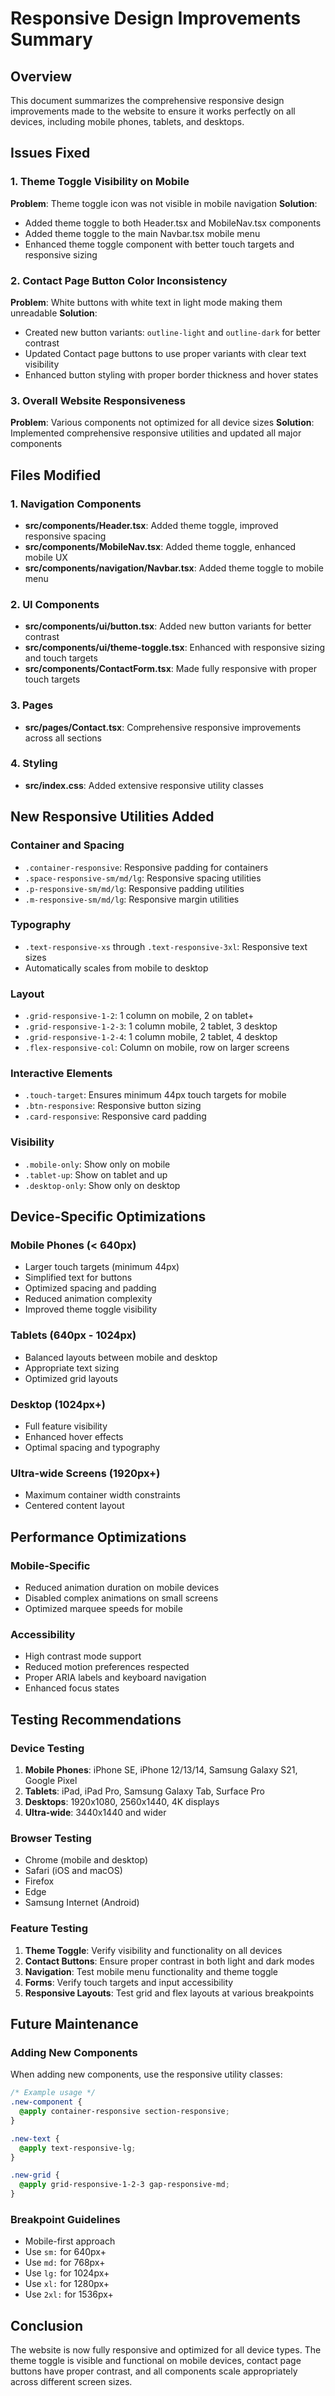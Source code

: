 # Responsive Design Improvements Summary

## Overview
This document summarizes the comprehensive responsive design improvements made to the website to ensure it works perfectly on all devices, including mobile phones, tablets, and desktops.

## Issues Fixed

### 1. Theme Toggle Visibility on Mobile
**Problem**: Theme toggle icon was not visible in mobile navigation
**Solution**: 
- Added theme toggle to both Header.tsx and MobileNav.tsx components
- Added theme toggle to the main Navbar.tsx mobile menu
- Enhanced theme toggle component with better touch targets and responsive sizing

### 2. Contact Page Button Color Inconsistency
**Problem**: White buttons with white text in light mode making them unreadable
**Solution**:
- Created new button variants: `outline-light` and `outline-dark` for better contrast
- Updated Contact page buttons to use proper variants with clear text visibility
- Enhanced button styling with proper border thickness and hover states

### 3. Overall Website Responsiveness
**Problem**: Various components not optimized for all device sizes
**Solution**: Implemented comprehensive responsive utilities and updated all major components

## Files Modified

### 1. Navigation Components
- **src/components/Header.tsx**: Added theme toggle, improved responsive spacing
- **src/components/MobileNav.tsx**: Added theme toggle, enhanced mobile UX
- **src/components/navigation/Navbar.tsx**: Added theme toggle to mobile menu

### 2. UI Components
- **src/components/ui/button.tsx**: Added new button variants for better contrast
- **src/components/ui/theme-toggle.tsx**: Enhanced with responsive sizing and touch targets
- **src/components/ContactForm.tsx**: Made fully responsive with proper touch targets

### 3. Pages
- **src/pages/Contact.tsx**: Comprehensive responsive improvements across all sections

### 4. Styling
- **src/index.css**: Added extensive responsive utility classes

## New Responsive Utilities Added

### Container and Spacing
- `.container-responsive`: Responsive padding for containers
- `.space-responsive-sm/md/lg`: Responsive spacing utilities
- `.p-responsive-sm/md/lg`: Responsive padding utilities
- `.m-responsive-sm/md/lg`: Responsive margin utilities

### Typography
- `.text-responsive-xs` through `.text-responsive-3xl`: Responsive text sizes
- Automatically scales from mobile to desktop

### Layout
- `.grid-responsive-1-2`: 1 column on mobile, 2 on tablet+
- `.grid-responsive-1-2-3`: 1 column mobile, 2 tablet, 3 desktop
- `.grid-responsive-1-2-4`: 1 column mobile, 2 tablet, 4 desktop
- `.flex-responsive-col`: Column on mobile, row on larger screens

### Interactive Elements
- `.touch-target`: Ensures minimum 44px touch targets for mobile
- `.btn-responsive`: Responsive button sizing
- `.card-responsive`: Responsive card padding

### Visibility
- `.mobile-only`: Show only on mobile
- `.tablet-up`: Show on tablet and up
- `.desktop-only`: Show only on desktop

## Device-Specific Optimizations

### Mobile Phones (< 640px)
- Larger touch targets (minimum 44px)
- Simplified text for buttons
- Optimized spacing and padding
- Reduced animation complexity
- Improved theme toggle visibility

### Tablets (640px - 1024px)
- Balanced layouts between mobile and desktop
- Appropriate text sizing
- Optimized grid layouts

### Desktop (1024px+)
- Full feature visibility
- Enhanced hover effects
- Optimal spacing and typography

### Ultra-wide Screens (1920px+)
- Maximum container width constraints
- Centered content layout

## Performance Optimizations

### Mobile-Specific
- Reduced animation duration on mobile devices
- Disabled complex animations on small screens
- Optimized marquee speeds for mobile

### Accessibility
- High contrast mode support
- Reduced motion preferences respected
- Proper ARIA labels and keyboard navigation
- Enhanced focus states

## Testing Recommendations

### Device Testing
1. **Mobile Phones**: iPhone SE, iPhone 12/13/14, Samsung Galaxy S21, Google Pixel
2. **Tablets**: iPad, iPad Pro, Samsung Galaxy Tab, Surface Pro
3. **Desktops**: 1920x1080, 2560x1440, 4K displays
4. **Ultra-wide**: 3440x1440 and wider

### Browser Testing
- Chrome (mobile and desktop)
- Safari (iOS and macOS)
- Firefox
- Edge
- Samsung Internet (Android)

### Feature Testing
1. **Theme Toggle**: Verify visibility and functionality on all devices
2. **Contact Buttons**: Ensure proper contrast in both light and dark modes
3. **Navigation**: Test mobile menu functionality and theme toggle
4. **Forms**: Verify touch targets and input accessibility
5. **Responsive Layouts**: Test grid and flex layouts at various breakpoints

## Future Maintenance

### Adding New Components
When adding new components, use the responsive utility classes:
```css
/* Example usage */
.new-component {
  @apply container-responsive section-responsive;
}

.new-text {
  @apply text-responsive-lg;
}

.new-grid {
  @apply grid-responsive-1-2-3 gap-responsive-md;
}
```

### Breakpoint Guidelines
- Mobile-first approach
- Use `sm:` for 640px+
- Use `md:` for 768px+
- Use `lg:` for 1024px+
- Use `xl:` for 1280px+
- Use `2xl:` for 1536px+

## Conclusion
The website is now fully responsive and optimized for all device types. The theme toggle is visible and functional on mobile devices, contact page buttons have proper contrast, and all components scale appropriately across different screen sizes.
